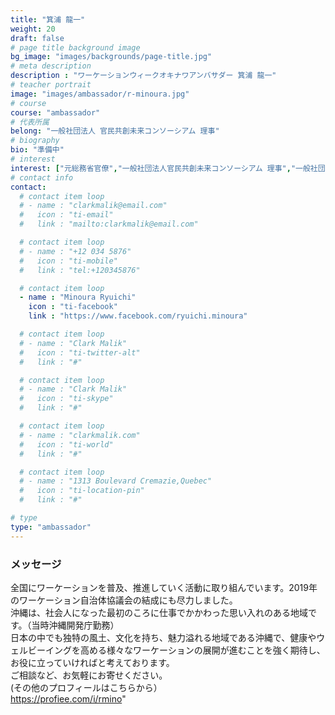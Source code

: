 ```yaml
---
title: "箕浦 龍一"
weight: 20
draft: false
# page title background image
bg_image: "images/backgrounds/page-title.jpg"
# meta description
description : "ワーケーションウィークオキナワアンバサダー 箕浦 龍一"
# teacher portrait
image: "images/ambassador/r-minoura.jpg"
# course
course: "ambassador"
# 代表所属
belong: "一般社団法人 官民共創未来コンソーシアム 理事"
# biography
bio: "準備中"
# interest
interest: ["元総務省官僚","一般社団法人官民共創未来コンソーシアム 理事","一般社団法人 日本スポーツ・ヘルスケア・デザイン推進機構 理事","一般社団法人日本ワーケーション協会 特別顧問"]
# contact info
contact:
  # contact item loop
  # - name : "clarkmalik@email.com"
  #   icon : "ti-email"
  #   link : "mailto:clarkmalik@email.com"

  # contact item loop
  # - name : "+12 034 5876"
  #   icon : "ti-mobile"
  #   link : "tel:+120345876"

  # contact item loop
  - name : "Minoura Ryuichi"
    icon : "ti-facebook"
    link : "https://www.facebook.com/ryuichi.minoura"

  # contact item loop
  # - name : "Clark Malik"
  #   icon : "ti-twitter-alt"
  #   link : "#"

  # contact item loop
  # - name : "Clark Malik"
  #   icon : "ti-skype"
  #   link : "#"

  # contact item loop
  # - name : "clarkmalik.com"
  #   icon : "ti-world"
  #   link : "#"

  # contact item loop
  # - name : "1313 Boulevard Cremazie,Quebec"
  #   icon : "ti-location-pin"
  #   link : "#"

# type
type: "ambassador"
---
```


### メッセージ

全国にワーケーションを普及、推進していく活動に取り組んでいます。2019年のワーケーション自治体協議会の結成にも尽力しました。  
沖縄は、社会人になった最初のころに仕事でかかわった思い入れのある地域です。（当時沖縄開発庁勤務）  
日本の中でも独特の風土、文化を持ち、魅力溢れる地域である沖縄で、健康やウェルビーイングを高める様々なワーケーションの展開が進むことを強く期待し、お役に立っていければと考えております。  
ご相談など、お気軽にお寄せください。  
(その他のプロフィールはこちらから）  
https://profiee.com/i/rmino"